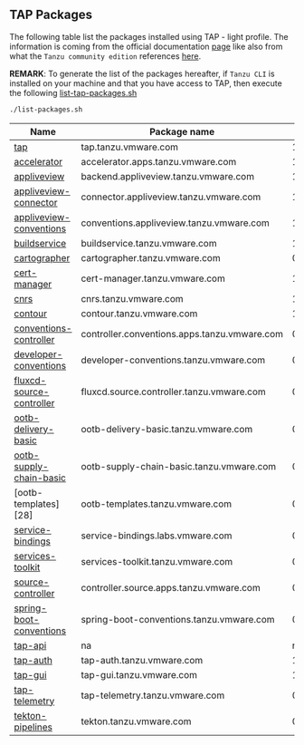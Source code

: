 ## TAP Packages

The following table list the packages installed using TAP - light profile. The information is coming from the official documentation [page](https://docs.vmware.com/en/Tanzu-Application-Platform/1.1/tap/GUID-components.html)
like also from what the `Tanzu community edition` references [here](https://github.com/vmware-tanzu/community-edition#packages).

**REMARK**: To generate the list of the packages hereafter, if `Tanzu CLI` is installed on your machine and that you have access to TAP, then execute the following [list-tap-packages.sh](scripts/list-packages.sh)

```bash
./list-packages.sh
```


| Name                           | Package name                                 | Version      |
| ------------------------------ | ---------------------------------------------| ------------ |
| [tap][1]                       | tap.tanzu.vmware.com                         | 1.1.0        |
| [accelerator][2]               | accelerator.apps.tanzu.vmware.com            | 1.1.2        |
| [appliveview][3]               | backend.appliveview.tanzu.vmware.com         | 1.1.0        |
| [appliveview-connector][4]     | connector.appliveview.tanzu.vmware.com       | 1.1.0        |
| [appliveview-conventions][4]   | conventions.appliveview.tanzu.vmware.com     | 1.1.0        |
| [buildservice][5]              | buildservice.tanzu.vmware.com                | 1.5.0        |
| [cartographer][6]              | cartographer.tanzu.vmware.com                | 0.3.0        |
| [cert-manager][7]              | cert-manager.tanzu.vmware.com                | 1.5.3+tap.2  |
| [cnrs][8]                      | cnrs.tanzu.vmware.com                        | 1.2.0        |
| [contour][9]                   | contour.tanzu.vmware.com                     | 1.18.2+tap.2 |
| [conventions-controller][4]    | controller.conventions.apps.tanzu.vmware.com | 0.6.3        |
| [developer-conventions][10]    | developer-conventions.tanzu.vmware.com       | 0.6.0        |
| [fluxcd-source-controller][11] | fluxcd.source.controller.tanzu.vmware.com    | 0.16.4       |
| [ootb-delivery-basic][12]      | ootb-delivery-basic.tanzu.vmware.com         | 0.7.0        |
| [ootb-supply-chain-basic][13]  | ootb-supply-chain-basic.tanzu.vmware.com     | 0.7.0        |
| [ootb-templates][28]           | ootb-templates.tanzu.vmware.com              | 0.7.0        |
| [service-bindings][15]         | service-bindings.labs.vmware.com             | 0.7.1        |
| [services-toolkit ][16]        | services-toolkit.tanzu.vmware.com            | 0.6.0        |
| [source-controller][17]        | controller.source.apps.tanzu.vmware.com      | 0.3.3        |
| [spring-boot-conventions][18]  | spring-boot-conventions.tanzu.vmware.com     | 0.4.0        |
| [tap-api][19]                  | na                                           | na           |
| [tap-auth][20]                 | tap-auth.tanzu.vmware.com                    | 1.1.0        |
| [tap-gui][21]                  | tap-gui.tanzu.vmware.com                     | 1.1.0        |
| [tap-telemetry][22]            | tap-telemetry.tanzu.vmware.com               | 0.1.4        |
| [tekton-pipelines][23]         | tekton.tanzu.vmware.com                      | 0.33.2       |

[1]: https://docs.vmware.com/en/VMware-Tanzu-Application-Platform/index.html
[2]: https://docs.vmware.com/en/Application-Accelerator-for-VMware-Tanzu/index.html
[3]: https://docs.vmware.com/en/Application-Live-View-for-VMware-Tanzu/1.1/docs/GUID-index.html
[4]: https://docs.vmware.com/en/Tanzu-Application-Platform/1.1/tap/GUID-convention-service-about.html
[5]: https://docs.vmware.com/en/VMware-Tanzu-Build-Service/index.html
[6]: https://docs.vmware.com/en/Tanzu-Application-Platform/1.1/tap/GUID-scc-about.html
[7]: https://cert-manager.io/docs/
[8]: https://docs.vmware.com/en/Cloud-Native-Runtimes-for-VMware-Tanzu/index.html
[9]: https://projectcontour.io/
[10]: https://docs.vmware.com/en/Tanzu-Application-Platform/1.1/tap/GUID-developer-conventions-about.html
[11]: https://github.com/fluxcd/source-controller
[12]: https://docs.vmware.com/en/Tanzu-Application-Platform/1.1/tap/GUID-scc-ootb-delivery-basic.html
[13]:https://docs.vmware.com/en/Tanzu-Application-Platform/1.1/tap/GUID-scc-ootb-supply-chain-basic.html
[14]: https://docs.vmware.com/en/Tanzu-Application-Platform/1.1/tap/GUID-scc-ootb-templates.html
[15]: https://docs.vmware.com/en/Tanzu-Application-Platform/1.1/tap/GUID-service-bindings-about.html
[16]: https://docs.vmware.com/en/Services-Toolkit-for-VMware-Tanzu-Application-Platform/0.6/svc-tlk/GUID-overview.html
[17]: https://docs.vmware.com/en/Tanzu-Application-Platform/1.1/tap/GUID-source-controller-about.html
[18]: https://docs.vmware.com/en/Tanzu-Application-Platform/1.1/tap/GUID-spring-boot-conventions-about.html
[19]: https://docs.pivotal.io/api-portal
[20]: https://docs.vmware.com/en/Tanzu-Application-Platform/1.1/tap/GUID-authn-authz-overview.html
[21]: https://docs.vmware.com/en/Tanzu-Application-Platform/1.1/tap/GUID-tap-gui-about.html
[22]: https://tanzu.vmware.com/legal/telemetry
[23]: https://docs.vmware.com/en/Tanzu-Application-Platform/1.1/tap/GUID-tekton-tekton-about.html
